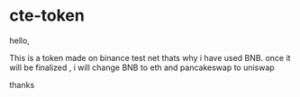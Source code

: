 # cte-token

hello,

This is a token made on binance test net thats why i have used BNB.
once it will be finalized , i will change BNB to eth and pancakeswap to uniswap

thanks
